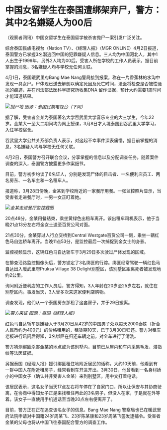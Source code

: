 # 中国女留学生在泰国遭绑架弃尸，警方：其中2名嫌疑人为00后

（观察者网讯）中国女留学生在泰国留学被杀害抛尸一案引发广泛关注。

综合泰国民族电视台（Nation TV）、《经理人报》（MGR
ONLINE）4月2日报道，泰国警方已掌握3名潜逃回中国的犯罪嫌疑人信息。三人均为中国河北人，其中1人出生于1999年，另外2人均为00后。受害人所在学校的工作人员表示，据目前掌握的消息，3名嫌疑人均与学校无任何关联。

4月1日，泰国暖武里府Bang Mae
Nang警局接到报案，称在一片香蕉林的水沟中发现一具女尸。尸体现已送去解剖以确定死因及死亡时间，法医将检查是否被性骚扰的痕迹，并在司法部法医科学研究所收集DNA
留作证据，预计大约需要1周时间才能知道结果。

![](https://inews.gtimg.com/newsapp_bt/0/15770231301/1000)_抛尸地 图源：泰国民族电视台（下同）_

据了解，受害者金某为泰国著名大学吞武里大学音乐专业的大三学生，今年22岁。金某大一至大二期间均为网上授课，3月8日才入境泰国到吞武里大学学习，入住学校宿舍。

吞武里大学公共关系部负责人表示，对这起不幸事件深表痛惜，据目前掌握的消息，3名嫌疑人均与学校无任何关联。

4月2日，泰国警方召开联合会议，分享掌握的信息以及分配调查任务。随着案件调查的深入，泰国警方披露更多作案细节。

目前，警方初步约谈了6名证人，分别是发现尸体的目击者、一名便利店员工、两名房东、一名车主和一名租车人。

报道称，3月28日傍晚，金某到学校附近的一家餐厅用餐。一张监控照片显示，当受害者走进餐厅时，一男一女正盯着她。

![](https://inews.gtimg.com/newsapp_bt/0/15770231303/1000)_金某走进餐厅监控截图_

20点48分，金某用餐结束，乘坐黄绿色出租车离开。该出租车司机表示，他于当晚21点13分左右将金女士送至百货公司对面。

21点30分，金某穿过人行立交桥到Central
Westgate百货公司一侧，乘坐一辆红色马自达轿车离开。当晚11点53分，是监控最后一次捕捉到金女士的身影。

监控视频显示，这辆红色马自达轿车于3月29日多次驶过尸体发现的区域。

在排查沿路监控摄像头后，警方锁定了3名绑匪的行踪。绑匪经常驾驶一辆红色马自达出入暖武里府Pruksa Village 38
Delight别墅区，该别墅区距离死者被发现地约2公里。

询问附近便利店的工作人员后，警方得知，3人年龄在20岁至25岁左右，就住在别墅区内。事发当天，3人曾多次来这家便利店购物。

调查发现，他们从一个泰国房东那租了这套房子，并于29日搬离。

![](https://inews.gtimg.com/newsapp_bt/0/15770231304/1000)_警方采证 图源：泰国《经理人报》_

红色马自达轿车是嫌疑人于3月20日从42岁的中国男子处以每天2000泰铢（折合人民币约为400元）的价格租用的，租赁期10天，已于3月30日归还。警方对租车老板进行讯问后得知，3名绑匪在归还车辆之前，对全车进行了清洗。

警方猜测绑匪杀害金某的地点或为该别墅内，目前已从屋内和车内采集毛发、潜指纹等法医证据。

另据泰国《经理人报》援引绑匪租住地附近居民的话称，大约10天前，他看到有一群中国人在附近租房子，经常看到车开进开出。3月30日，他曾看到一名身材娇小的中国女子（确认并非受害人金某）来到别墅区，用中文打着电话。

该居民表示，这名女子当天17点左右将车停在了自家门口，所以让保安与其协商驶离，在协商中得知女子正是来找租住再此的3名男子，但没人在家，于是就在外等着。该女子一直使用手机通话至当晚20点左右便离开了。

目前，警方正在正在追查该名女子的信息。Bang Mae Nang
警察局也已在暖武里府法院申请对中国籍24岁周某飞、23岁陈某康和23岁周某飞签发逮捕令。受害者金某的父母也将从中国飞往泰国配合警方的调查工作。

